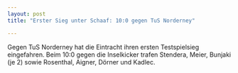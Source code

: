 ```yaml
---
layout: post
title: "Erster Sieg unter Schaaf: 10:0 gegen TuS Norderney"

---
```


Gegen TuS Norderney hat die Eintracht ihren ersten Testspielsieg eingefahren. Beim 10:0 gegen die Inselkicker trafen Stendera, Meier, Bunjaki (je 2) sowie Rosenthal, Aigner, Dörner und Kadlec.


